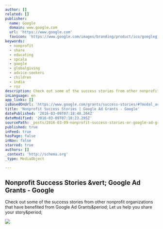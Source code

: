 ```yaml
---
author: []
related: []
publisher:
  name: Google
  domain: www.google.com
  url: 'https://www.google.com'
  favicon: 'https://www.google.com/images/branding/product/ico/googleg_alldp.ico'
keywords:
  - nonprofit
  - share
  - educating
  - spcala
  - google
  - globalgiving
  - advice-seekers
  - children
  - india
  - roz
description: Check out some of the success stories from other nonprofit organizations that have benefited from Google Ad Grants. Let us help you share your story.
inLanguage: en
app_links: []
isBasedOnUrl: 'https://www.google.com/grants/success-stories/#?modal_active=none'
title: 'Nonprofit Success Stories | Google Ad Grants - Google'
datePublished: '2016-03-09T07:18:40.264Z'
dateModified: '2016-03-09T07:18:23.295Z'
sourcePath: _posts/2016-03-09-nonprofit-success-stories-or-google-ad-grants-google.md
published: true
inFeed: true
hasPage: false
inNav: false
starred: true
authors: []
_context: 'http://schema.org'
_type: MediaObject

---
```

<article style=""><h1>Nonprofit Success Stories &amp;vert; Google Ad Grants - Google</h1><p>Check out some of the success stories from other nonprofit organizations that have benefited from Google Ad Grants&amp;period; Let us help you share your story&amp;period;</p><img src="https://www.google.com/grants/images/kiwis-for-kiwi_2x.jpg" /></article>